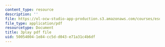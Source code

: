 ```yaml
---
content_type: resource
description: ''
file: https://ol-ocw-studio-app-production.s3.amazonaws.com/courses/esd-s43-green-supply-chain-management-spring-2014/500540041e84cc5dd043e71a31c4b6df_OgpNXj2cEzA.pdf
file_type: application/pdf
resourcetype: Document
title: 3play pdf file
uid: 50054004-1e84-cc5d-d043-e71a31c4b6df
---
```

